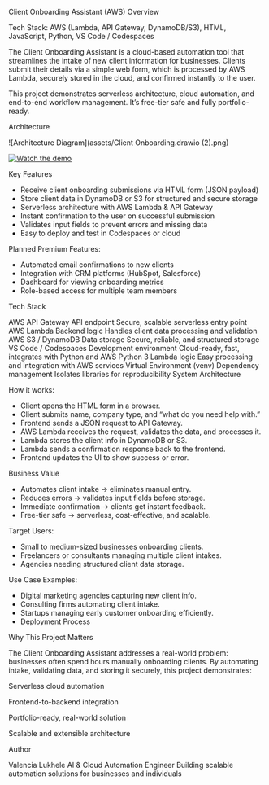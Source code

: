 Client Onboarding Assistant (AWS)
Overview

Tech Stack: AWS (Lambda, API Gateway, DynamoDB/S3), HTML, JavaScript, Python, VS Code / Codespaces

The Client Onboarding Assistant is a cloud-based automation tool that streamlines the intake of new client information for businesses. Clients submit their details via a simple web form, which is processed by AWS Lambda, securely stored in the cloud, and confirmed instantly to the user.

This project demonstrates serverless architecture, cloud automation, and end-to-end workflow management. It’s free-tier safe and fully portfolio-ready.

Architecture

![Architecture Diagram](assets/Client Onboarding.drawio (2).png)

[![Watch the demo](https://img.youtube.com/vi/BgolS0JAXdo/0.jpg)](https://youtube.com/shorts/BgolS0JAXdo?si=vHw006TvgdWj_BAM)

Key Features

- Receive client onboarding submissions via HTML form (JSON payload)
- Store client data in DynamoDB or S3 for structured and secure storage
- Serverless architecture with AWS Lambda & API Gateway
-  Instant confirmation to the user on successful submission
-  Validates input fields to prevent errors and missing data
-  Easy to deploy and test in Codespaces or cloud

Planned Premium Features:

- Automated email confirmations to new clients
- Integration with CRM platforms (HubSpot, Salesforce)
- Dashboard for viewing onboarding metrics
- Role-based access for multiple team members

Tech Stack
	
AWS API Gateway	API endpoint	Secure, scalable serverless entry point
AWS Lambda	Backend logic	Handles client data processing and validation
AWS S3 / DynamoDB	Data storage	Secure, reliable, and structured storage
VS Code / Codespaces	Development environment	Cloud-ready, fast, integrates with Python and AWS
Python 3	Lambda logic	Easy processing and integration with AWS services
Virtual Environment (venv)	Dependency management	Isolates libraries for reproducibility
System Architecture

How it works:

- Client opens the HTML form in a browser.
- Client submits name, company type, and “what do you need help with.”
- Frontend sends a JSON request to API Gateway.
- AWS Lambda receives the request, validates the data, and processes it.
- Lambda stores the client info in DynamoDB or S3.
- Lambda sends a confirmation response back to the frontend.
- Frontend updates the UI to show success or error.


Business Value

- Automates client intake → eliminates manual entry.
- Reduces errors → validates input fields before storage.
- Immediate confirmation → clients get instant feedback.
- Free-tier safe → serverless, cost-effective, and scalable.

Target Users:

- Small to medium-sized businesses onboarding clients.
- Freelancers or consultants managing multiple client intakes.
- Agencies needing structured client data storage.

Use Case Examples:

- Digital marketing agencies capturing new client info.
- Consulting firms automating client intake.
- Startups managing early customer onboarding efficiently.
- Deployment Process


Why This Project Matters

The Client Onboarding Assistant addresses a real-world problem: businesses often spend hours manually onboarding clients. By automating intake, validating data, and storing it securely, this project demonstrates:

Serverless cloud automation

Frontend-to-backend integration

Portfolio-ready, real-world solution

Scalable and extensible architecture

Author

Valencia Lukhele
AI & Cloud Automation Engineer
Building scalable automation solutions for businesses and individuals